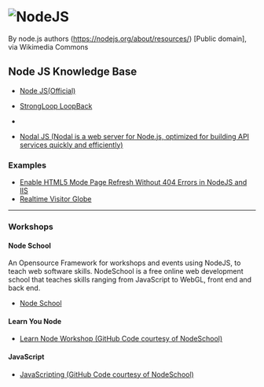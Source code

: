 # ![NodeJS](https://upload.wikimedia.org/wikipedia/commons/d/d9/Node.js_logo.svg)
By node.js authors (https://nodejs.org/about/resources/) [Public domain], via Wikimedia Commons

## Node JS Knowledge Base

* [Node JS(Official)](https://nodejs.org/en/)

* [StrongLoop LoopBack](https://strongloop.com/node-js/loopback-framework/)

* []()

* [Nodal JS (Nodal is a web server for Node.js, optimized for building API services quickly and efficiently)](http://www.nodaljs.com/)

### Examples

* [Enable HTML5 Mode Page Refresh Without 404 Errors in NodeJS and IIS](http://jasonwatmore.com/post/2016/07/26/angularjs-enable-html5-mode-page-refresh-without-404-errors-in-nodejs-and-iis)
* [Realtime Visitor Globe](http://tutorialzine.com/2014/09/real-time-visitor-globe-nodejs-webgl/)
___


### Workshops

#### Node School
An Opensource Framework for workshops and events using NodeJS, to teach web software skills.
NodeSchool is a free online web development school that teaches skills ranging from JavaScript to WebGL, front end and back end. 

* [Node School](https://nodeschool.io/)

#### Learn You Node
* [Learn Node Workshop (GitHub Code courtesy of NodeSchool)](https://github.com/workshopper/learnyounode)

#### JavaScript
* [JavaScripting (GitHub Code courtesy of NodeSchool)](https://github.com/workshopper/javascripting)